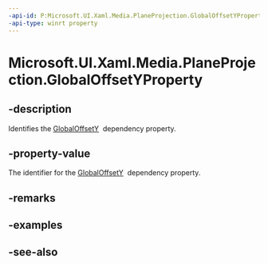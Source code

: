 ```yaml
---
-api-id: P:Microsoft.UI.Xaml.Media.PlaneProjection.GlobalOffsetYProperty
-api-type: winrt property
---
```


<!-- Property syntax
public Windows.UI.Xaml.DependencyProperty GlobalOffsetYProperty { get; }
-->

# Microsoft.UI.Xaml.Media.PlaneProjection.GlobalOffsetYProperty

## -description
Identifies the [GlobalOffsetY](planeprojection_globaloffsety.md)  dependency property.

## -property-value
The identifier for the [GlobalOffsetY](planeprojection_globaloffsety.md)  dependency property.

## -remarks

## -examples

## -see-also
